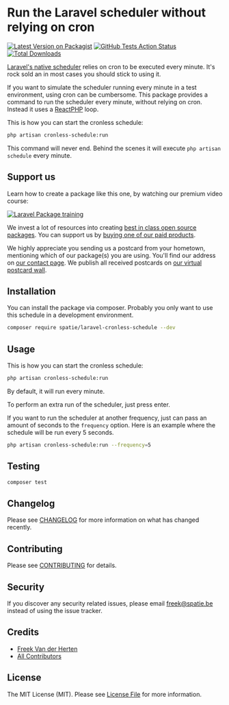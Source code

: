 # Run the Laravel scheduler without relying on cron

[![Latest Version on Packagist](https://img.shields.io/packagist/v/spatie/laravel-cronless-schedule.svg?style=flat-square)](https://packagist.org/packages/spatie/laravel-cronless-schedule)
[![GitHub Tests Action Status](https://img.shields.io/github/workflow/status/spatie/laravel-cronless-schedule/run-tests?label=tests)](https://github.com/spatie/laravel-cronless-schedule/actions?query=workflow%3Arun-tests+branch%3Amaster)
[![Total Downloads](https://img.shields.io/packagist/dt/spatie/laravel-cronless-schedule.svg?style=flat-square)](https://packagist.org/packages/spatie/laravel-cronless-schedule)

[Laravel's native scheduler](https://laravel.com/docs/master/scheduling) relies on cron to be executed every minute. It's rock sold an in most cases you should stick to using it.

If you want to simulate the scheduler running every minute in a test environment, using cron can be cumbersome. This package provides a command to run the scheduler every minute, without relying on cron. Instead it uses a [ReactPHP](https://reactphp.org) loop.

This is how you can start the cronless schedule:

```bash
php artisan cronless-schedule:run
```

This command will never end. Behind the scenes it will execute `php artisan schedule` every minute. 
 
## Support us

Learn how to create a package like this one, by watching our premium video course:

[![Laravel Package training](https://spatie.be/github/package-training.jpg)](https://laravelpackage.training)

We invest a lot of resources into creating [best in class open source packages](https://spatie.be/open-source). You can support us by [buying one of our paid products](https://spatie.be/open-source/support-us).

We highly appreciate you sending us a postcard from your hometown, mentioning which of our package(s) you are using. You'll find our address on [our contact page](https://spatie.be/about-us). We publish all received postcards on [our virtual postcard wall](https://spatie.be/open-source/postcards).

## Installation

You can install the package via composer. Probably you only want to use this schedule in a development environment.

```bash
composer require spatie/laravel-cronless-schedule --dev
```

## Usage

This is how you can start the cronless schedule:

```bash
php artisan cronless-schedule:run
```

By default, it will run every minute. 

To perform an extra run of the scheduler, just press enter.

If you want to run the scheduler at another frequency, just can pass an amount of seconds to the `frequency` option. Here is an example where the schedule will be run every 5 seconds.

```bash
php artisan cronless-schedule:run --frequency=5
```


## Testing

``` bash
composer test
```

## Changelog

Please see [CHANGELOG](CHANGELOG.md) for more information on what has changed recently.

## Contributing

Please see [CONTRIBUTING](CONTRIBUTING.md) for details.

## Security

If you discover any security related issues, please email freek@spatie.be instead of using the issue tracker.

## Credits

- [Freek Van der Herten](https://github.com/freekmurze)
- [All Contributors](../../contributors)

## License

The MIT License (MIT). Please see [License File](LICENSE.md) for more information.
